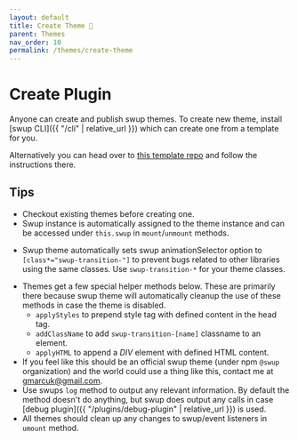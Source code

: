 ```yaml
---
layout: default
title: Create Theme 🎉
parent: Themes
nav_order: 10
permalink: /themes/create-theme
---
```


# Create Plugin
Anyone can create and publish swup themes. 
To create new theme, install [swup CLI]({{ "/cli" | relative_url }}) which can create one from a template for you. 
 
Alternatively you can head over to [this template repo](https://github.com/swup/theme-template) and follow the instructions there. 

## Tips
- Checkout existing themes before creating one.
- Swup instance is automatically assigned to the theme instance and can be accessed under `this.swup` in `mount`/`unmount` methods.
* Swup theme automatically sets swup animationSelector option to `[class*="swup-transition-"]` to prevent bugs related to other libraries using the same classes. Use `swup-transition-*` for your theme classes. 
- Themes get a few special helper methods below. These are primarily there because swup theme will automatically cleanup the use of these methods in case the theme is disabled. 
    * `applyStyles` to prepend style tag with defined content in the head tag.
    * `addClassName` to add `swup-transition-[name]` classname to an element.
    * `applyHTML` to append a *DIV* element with defined HTML content.  
- If you feel like this should be an official swup theme (under npm `@swup` organization) and the world could use a thing like this, contact me at gmarcuk@gmail.com.
- Use swups `log` method to output any relevant information. By default the method doesn't do anything, but swup does output any calls in case [debug plugin]({{ "/plugins/debug-plugin" | relative_url }}) is used.
- All themes should clean up any changes to swup/event listeners in `umount` method.
